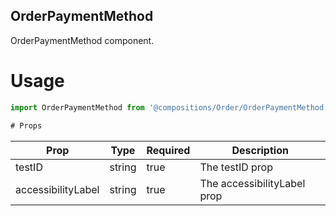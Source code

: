 ## OrderPaymentMethod
OrderPaymentMethod component.

# Usage
```js
import OrderPaymentMethod from '@compositions/Order/OrderPaymentMethod';

# Props
```
Prop                      | Type                  | Required                | Description
--------------------------|-----------------------|-------------------------|--------------------------
testID                    | string                | true                    | The testID prop
accessibilityLabel        | string                | true                    | The accessibilityLabel prop
